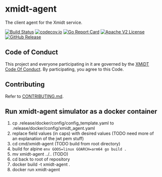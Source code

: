 # xmidt-agent
The client agent for the Xmidt service.

[![Build Status](https://github.com/xmidt-org/xmidt-agent/actions/workflows/ci.yml/badge.svg)](https://github.com/xmidt-org/xmidt-agent/actions/workflows/ci.yml)
[![codecov.io](http://codecov.io/github/xmidt-org/xmidt-agent/coverage.svg?branch=main)](http://codecov.io/github/xmidt-org/xmidt-agent?branch=main)
[![Go Report Card](https://goreportcard.com/badge/github.com/xmidt-org/xmidt-agent)](https://goreportcard.com/report/github.com/xmidt-org/xmidt-agent)
[![Apache V2 License](http://img.shields.io/badge/license-Apache%20V2-blue.svg)](https://github.com/xmidt-org/xmidt-agent/blob/main/LICENSE)
[![GitHub Release](https://img.shields.io/github/release/xmidt-org/xmidt-agent.svg)](CHANGELOG.md)


## Code of Conduct

This project and everyone participating in it are governed by the [XMiDT Code Of Conduct](https://xmidt.io/code_of_conduct/). 
By participating, you agree to this Code.


## Contributing

Refer to [CONTRIBUTING.md](CONTRIBUTING.md).

## Run xmidt-agent simulator as a docker container
1. cp .release/docker/config/config_template.yaml to .release/docker/config/xmidt_agent.yaml
2. replace field values (in caps) with desired values (TODO need more of an explanation of the jwt pem stuff)
3. cd cmd/xmidt-agent (TODO build from root directory)
4. build for alpine
    ```env GOOS=linux GOARCH=arm64 go build .```
5. mv xmidt-agent ../..  (TODO)
6. cd back to root of repository
7. docker build -t xmidt-agent .
8. docker run xmidt-agent
